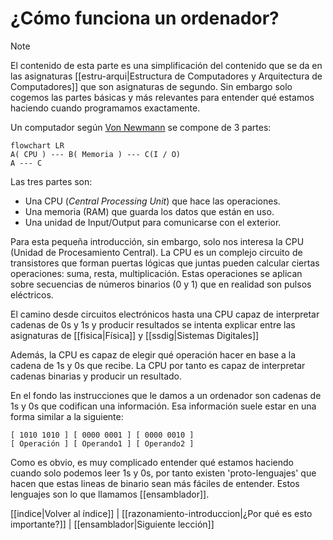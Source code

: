 # ¿Cómo funciona un ordenador?
> [!NOTE]
> El contenido de esta parte es una simplificación del contenido que se da en las asignaturas [[estru-arqui|Estructura de Computadores y Arquitectura de Computadores]] que son asignaturas de segundo. Sin embargo solo cogemos las partes básicas y más relevantes para entender qué estamos haciendo cuando programamos exactamente.

Un computador según [Von Newmann](https://en.wikipedia.org/wiki/John_von_Neumann) se compone de 3 partes:

```mermaid
flowchart LR
A( CPU ) --- B( Memoria ) --- C(I / O)
A --- C
```

Las tres partes son:
 - Una CPU (_Central Processing Unit_) que hace las operaciones.
 - Una memoria (RAM) que guarda los datos que están en uso.
 - Una unidad de Input/Output para comunicarse con el exterior.

Para esta pequeña introducción, sin embargo, solo nos interesa la CPU (Unidad de Procesamiento Central). La CPU es un complejo circuito de transistores que forman puertas lógicas que juntas pueden calcular ciertas operaciones: suma, resta, multiplicación. Estas operaciones se aplican sobre secuencias de números binarios (0 y 1) que en realidad son pulsos eléctricos.

El camino desde circuitos electrónicos hasta una CPU capaz de interpretar cadenas de 0s y 1s y producir resultados se intenta explicar entre las asignaturas de [[fisica|Física]] y [[ssdig|Sistemas Digitales]] 

Además, la CPU es capaz de elegir qué operación hacer en base a la cadena de 1s y 0s que recibe. La CPU por tanto es capaz de interpretar cadenas binarias y producir un resultado.

En el fondo las instrucciones que le damos a un ordenador son cadenas de 1s y 0s que codifican una información. Esa información suele estar en una forma similar a la siguiente:

```
[ 1010 1010 ] [ 0000 0001 ] [ 0000 0010 ]
[ Operación ] [ Operando1 ] [ Operando2 ]
```

Como es obvio, es muy complicado entender qué estamos haciendo cuando solo podemos leer 1s y 0s, por tanto existen 'proto-lenguajes' que hacen que estas lineas de binario sean más fáciles de entender. Estos lenguajes son lo que llamamos [[ensamblador]].




[[indice|Volver al índice]] | [[razonamiento-introduccion|¿Por qué es esto importante?]] | [[ensamblador|Siguiente lección]]